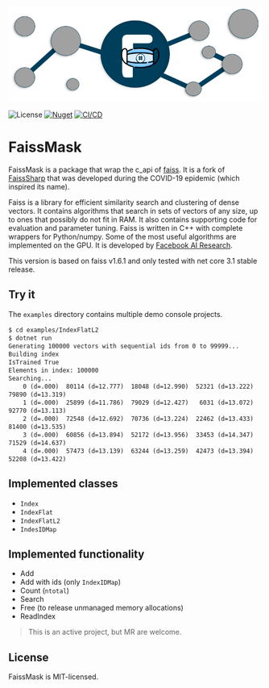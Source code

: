 ![Header](assets/header.png)


![License](https://img.shields.io/badge/license-MIT-green)
[![Nuget](https://img.shields.io/nuget/v/FaissMask)](https://www.nuget.org/packages/FaissMask)
[![CI/CD](https://gitlab.com/andyalm/faissmask/badges/master/pipeline.svg)](https://gitlab.com/andyalm/faissmask/pipelines)
# FaissMask

FaissMask is a package that wrap the c_api of [faiss](https://github.com/facebookresearch/faiss). It is a fork of [FaissSharp](https://gitlab.com/josetruyol/faisssharp) that was developed during the COVID-19 epidemic (which inspired its name).

Faiss is a library for efficient similarity search and clustering of dense vectors. It contains algorithms that search in sets of vectors of any size, up to ones that possibly do not fit in RAM. It also contains supporting code for evaluation and parameter tuning. Faiss is written in C++ with complete wrappers for Python/numpy. Some of the most useful algorithms are implemented on the GPU. It is developed by [Facebook AI Research](https://research.fb.com/category/facebook-ai-research-fair/).

This version is based on faiss v1.6.1 and only tested with net core 3.1 stable release.

## Try it

The `examples` directory contains multiple demo console projects.

```
$ cd examples/IndexFlatL2
$ dotnet run
Generating 100000 vectors with sequential ids from 0 to 99999...
Building index
IsTrained True
Elements in index: 100000
Searching...
    0 (d=.000)  80114 (d=12.777)  18048 (d=12.990)  52321 (d=13.222)  79890 (d=13.319)  
    1 (d=.000)  25899 (d=11.786)  79029 (d=12.427)   6031 (d=13.072)  92770 (d=13.113)  
    2 (d=.000)  72548 (d=12.692)  70736 (d=13.224)  22462 (d=13.433)  81400 (d=13.535)  
    3 (d=.000)  60856 (d=13.894)  52172 (d=13.956)  33453 (d=14.347)  71529 (d=14.637)  
    4 (d=.000)  57473 (d=13.139)  63244 (d=13.259)  42473 (d=13.394)  52208 (d=13.422) 
```

## Implemented classes

* `Index`
* `IndexFlat`
* `IndexFlatL2`
* `IndesIDMap`

## Implemented functionality

* Add
* Add with ids (only `IndexIDMap`)
* Count (`ntotal`)
* Search
* Free (to release unmanaged memory allocations)
* ReadIndex

> This is an active project, but MR are welcome.

## License
FaissMask is MIT-licensed.
